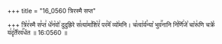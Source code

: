 +++
title = "16_0560 त्रिरस्मै सप्त"

+++
त्रि꣡र꣢स्मै स꣣प्त꣢ धे꣣न꣡वो꣢ दुदुह्रिरे स꣣त्या꣢मा꣣शि꣡रं꣢ पर꣣मे꣡ व्यो꣢मनि। च꣣त्वा꣢र्य꣣न्या꣡ भुव꣢꣯नानि नि꣣र्णि꣢जे꣣ चा꣡रू꣢णि चक्रे꣣ य꣢दृ꣣तै꣡रव꣢꣯र्धत ॥ 16:0560 ॥